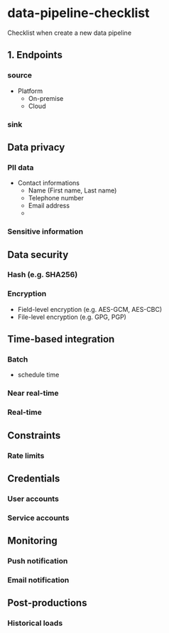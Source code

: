 
# data-pipeline-checklist

Checklist when create a new data pipeline

## 1. Endpoints

### source

- Platform
  - On-premise
  - Cloud

### sink

## Data privacy

### PII data
- Contact informations
  - Name (First name, Last name)
  - Telephone number
  - Email address
  - 

### Sensitive information

## Data security

### Hash (e.g. SHA256)

### Encryption

- Field-level encryption (e.g. AES-GCM, AES-CBC)
- File-level encryption (e.g. GPG, PGP)

## Time-based integration

### Batch

- schedule time

### Near real-time

### Real-time

## Constraints

### Rate limits

## Credentials

### User accounts

### Service accounts

## Monitoring

### Push notification

### Email notification

## Post-productions

### Historical loads
